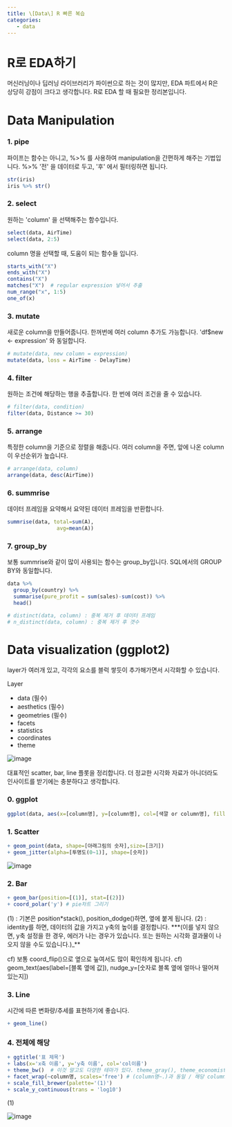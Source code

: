 ```yaml
---
title: \[Data\] R 빠른 복습
categories:
   - data
---
```


# R로 EDA하기

머신러닝이나 딥러닝 라이브러리가 파이썬으로 하는 것이 많지만, EDA 파트에서 R은 상당히 강점이 크다고 생각합니다. R로 EDA 할 때 필요한 정리본입니다.

# Data Manipulation

### 1. pipe

파이프는 함수는 아니고, %>% 를 사용하여 manipulation을 간편하게 해주는 기법입니다. %>% '전' 을 데이터로 두고, '후' 에서 필터링하면 됩니다.

```R
str(iris)
iris %>% str()
```

### 2. select

원하는 'column' 을 선택해주는 함수입니다.

```R
select(data, AirTime)
select(data, 2:5)
```

column 명을 선택할 때, 도움이 되는 함수들 입니다.

```R
starts_with("X")
ends_with("X")
contains("X")
matches("X")  # regular expression 넣어서 추출
num_range("x", 1:5)
one_of(x)
```

### 3. mutate

새로운 column을 만들어줍니다. 한꺼번에 여러 column 추가도 가능합니다. 'df\$new <- expression' 와 동일합니다.

```R
# mutate(data, new column = expression)
mutate(data, loss = AirTime - DelayTime)
```

### 4. filter

원하는 조건에 해당하는 행을 추출합니다. 한 번에 여러 조건을 줄 수 있습니다.

```R
# filter(data, condition)
filter(data, Distance >= 30)
```

### 5. arrange

특정한 column을 기준으로 정렬을 해줍니다. 여러 column을 주면, 앞에 나온 column이 우선순위가 높습니다.

```R
# arrange(data, column)
arrange(data, desc(AirTime))
```

### 6. summrise

데이터 프레임을 요약해서 요약된 데이터 프레임을 반환합니다.

```R
summrise(data, total=sum(A),
                avg=mean(A))
```

### 7. group_by

보통 summrise와 같이 많이 사용되는 함수는 group_by입니다. SQL에서의 GROUP BY와 동일합니다.

```R
data %>%
  group_by(country) %>%
  summarise(pure_profit = sum(sales)-sum(cost)) %>%
  head()
```

```R
# distinct(data, column) : 중복 제거 후 데이터 프레임
# n_distinct(data, column) : 중복 제거 후 갯수
```

# Data visualization (ggplot2)

layer가 여러개 있고, 각각의 요소를 블럭 쌓듯이 추가해가면서 시각화할 수 있습니다.

Layer

- data (필수)
- aesthetics (필수)
- geometries (필수)
- facets
- statistics
- coordinates
- theme

![image](https://user-images.githubusercontent.com/42775225/89148729-9a12fb00-d595-11ea-90a1-0a23a33aefe9.png)

대표적인 scatter, bar, line 플롯을 정리합니다. 더 정교한 시각화 자료가 아니더라도 인사이트를 받기에는 충분하다고 생각합니다.

### 0. ggplot

```R
ggplot(data, aes(x=[column명], y=[column명], col=[색깔 or column명], fill=[barplot의 경우 블록 색깔], size=[lineplot의 경우 라인 굵기], group=[lineplot의 경우]))
```

### 1. Scatter

```R
+ geom_point(data, shape=[아래그림의 숫자],size=[크기])
+ geom_jitter(alpha=[투명도(0~1)], shape=[숫자])
```

![image](https://user-images.githubusercontent.com/42775225/89150206-fe838980-d598-11ea-8b7a-e7ce0c51a61f.png)

### 2. Bar

```R
+ geom_bar(position=[(1)], stat=[(2)])
+ coord_polar('y') # pie차트 그리기
```

(1) : 기본은 position\*stack(), position_dodge()하면, 옆에 붙게 됩니다.
(2) : identity를 하면, 데이터의 값을 가지고 y축의 높이를 결정합니다. \*\*\*(이를 넣지 않으면, y축 설정을 한 경우, 에러가 나는 경우가 있습니다. 또는 원하는 시각화 결과물이 나오지 않을 수도 있습니다.)\_\*\*

cf) 보통 coord_flip()으로 옆으로 눞여서도 많이 확인하게 됩니다.
cf) geom_text(aes(label=[블록 옆에 값]), nudge_y=[숫자로 블록 옆에 얼마나 떨어져 있는지])

### 3. Line

시간에 따른 변화량/추세를 표현하기에 좋습니다.

```R
+ geom_line()
```

### 4. 전체에 해당

```R
+ ggtitle('표 제목')
+ labs(x='x축 이름', y='y축 이름', col='col이름')
+ theme_bw()  # 이것 말고도 다양한 테마가 있다. theme_gray(), theme_economist(), theme_excel(), theme_solarized()
+ facet_wrap(~column명, scales='free') # (column명~.)과 동일 / 해당 column명마다 그림이 그려짐 / scales는 축과 관련되어있다. free면 각 그림이 각자의 축의 최대 최솟값을 가진다.
+ scale_fill_brewer(palette='(1)')
+ scale_y_continuous(trans = 'log10')
```

(1)

![image](https://user-images.githubusercontent.com/42775225/89158190-b4a29f80-d5a8-11ea-8c6c-be65c81b2889.png)


